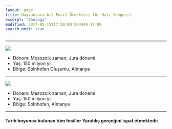 ```yaml
---
layout: page
title: Hayvanlara Ait Fosil Örnekleri (At Nalı Yengeci)
excerpt: "Zoology"
modified: 2017-05-15T17:50:00.564948 17:00
search_omit: true
---
```


------------------------------------------------
![]({{site.url}}/images//YA2_142_143_at_nali_yengeci.jpg)

- Dönem: Mezozoik zaman, Jura dönemi
- Yaş: 150 milyon yıl
- Bölge: Solnhofen Oluşumu, Almanya

-----------------------------------------------
![]({{site.url}}/images//YA2_100_101_at_nali_yengeci.jpg)

- Dönem: Mezozoik zaman, Jura dönemi
- Yaş: 150 milyon yıl
- Bölge: Solnhofen, Almanya

------------------------------------------------
####  Tarih boyunca bulunan tüm fosiller Yaratılış gerçeğini ispat etmektedir.
